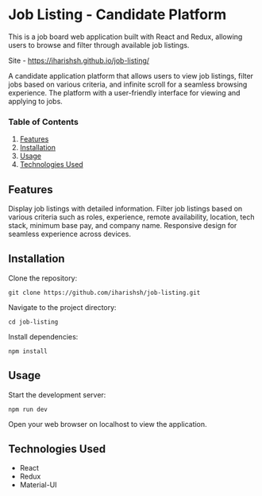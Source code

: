 # Job Listing - Candidate Platform
This is a job board web application built with React and Redux, allowing users to browse and filter through available job listings.

Site - https://iharishsh.github.io/job-listing/

A candidate application platform that allows users to view job listings, filter jobs based on various criteria, and infinite scroll for a seamless browsing experience. The platform with a user-friendly interface for viewing and applying to jobs. 

### Table of Contents  
1. [Features](#features)
2. [Installation](#installation)
3. [Usage](#usage)
4. [Technologies Used](#technologies-used)

## Features <a name="features"></a>
Display job listings with detailed information.
Filter job listings based on various criteria such as roles, experience, remote availability, location, tech stack, minimum base pay, and company name.
Responsive design for seamless experience across devices.

## Installation <a name="installation"/>
Clone the repository:
````
git clone https://github.com/iharishsh/job-listing.git
````

Navigate to the project directory:
````
cd job-listing
````

Install dependencies:
````
npm install
````
## Usage <a name="usage"/>
Start the development server:
````
npm run dev
````

Open your web browser on localhost to view the application.

## Technologies Used <a name="technologies-used"/>
* React
* Redux
* Material-UI
